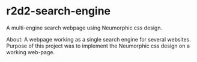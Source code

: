 # r2d2-search-engine
A multi-engine search webpage using Neumorphic css design.

About:
A webpage working as a single search engine for several websites. Purpose of this project was to implement the Neumorphic css design on a working web-page.


